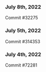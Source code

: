 ### July 8th, 2022

Commit #32275

### July 5th, 2022

Commit #314353


### July 4th, 2022

Commit #72281
